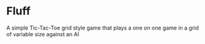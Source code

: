 # Fluff
A simple Tic-Tac-Toe grid style game that plays a one on one game in a grid of variable size against an AI
